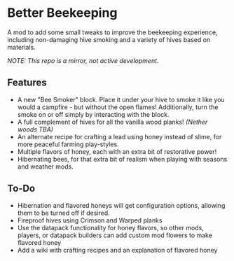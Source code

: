 # Better Beekeeping

A mod to add some small tweaks to improve the beekeeping experience, including non-damaging hive smoking and a variety of hives based on materials.

*NOTE: This repo is a mirror, not active development.*

## Features

* A new "Bee Smoker" block. Place it under your hive to smoke it like you would a campfire - but without the open flames! Additionally, turn the smoke on or off simply by interacting with the block.
* A full complement of hives for all the vanilla wood planks! *(Nether woods TBA)*
* An alternate recipe for crafting a lead using honey instead of slime, for more peaceful farming play-styles.
* Multiple flavors of honey, each with an extra bit of restorative power!
* Hibernating bees, for that extra bit of realism when playing with seasons and weather mods.

## To-Do

* Hibernation and flavored honeys will get configuration options, allowing them to be turned off if desired.
* Fireproof hives using Crimson and Warped planks
* Use the datapack functionality for honey flavors, so other mods, players, or datapack builders can add custom mod flowers to make flavored honey
* Add a wiki with crafting recipes and an explanation of flavored honey